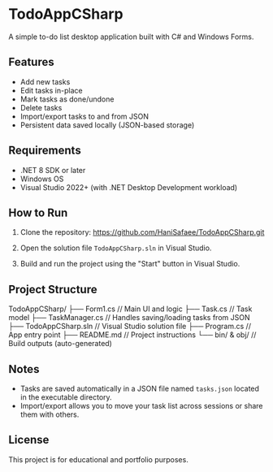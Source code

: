 ﻿# TodoAppCSharp

A simple to-do list desktop application built with C# and Windows Forms.

## Features

- Add new tasks  
- Edit tasks in-place  
- Mark tasks as done/undone  
- Delete tasks  
- Import/export tasks to and from JSON  
- Persistent data saved locally (JSON-based storage)

## Requirements

- .NET 8 SDK or later  
- Windows OS  
- Visual Studio 2022+ (with .NET Desktop Development workload)

## How to Run

1. Clone the repository:
 https://github.com/HaniSafaee/TodoAppCSharp.git
2. Open the solution file `TodoAppCSharp.sln` in Visual Studio.

3. Build and run the project using the "Start" button in Visual Studio.

## Project Structure
TodoAppCSharp/
├── Form1.cs // Main UI and logic
├── Task.cs // Task model
├── TaskManager.cs // Handles saving/loading tasks from JSON
├── TodoAppCSharp.sln // Visual Studio solution file
├── Program.cs // App entry point
├── README.md // Project instructions
└── bin/ & obj/ // Build outputs (auto-generated)

## Notes

- Tasks are saved automatically in a JSON file named `tasks.json` located in the executable directory.
- Import/export allows you to move your task list across sessions or share them with others.

## License

This project is for educational and portfolio purposes.
